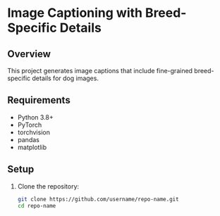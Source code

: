 # Image Captioning with Breed-Specific Details

## Overview
This project generates image captions that include fine-grained breed-specific details for dog images.

## Requirements
- Python 3.8+
- PyTorch
- torchvision
- pandas
- matplotlib

## Setup
1. Clone the repository:
   ```bash
   git clone https://github.com/username/repo-name.git
   cd repo-name
